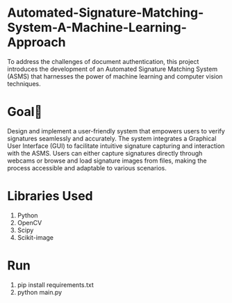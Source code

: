 # Automated-Signature-Matching-System-A-Machine-Learning-Approach
To address the challenges of document authentication, this project introduces the development of an Automated Signature Matching System (ASMS) that harnesses the power of machine learning and computer vision techniques. 

# Goal🎯
Design and implement a user-friendly system that empowers users to verify signatures seamlessly and accurately. 
The system integrates a Graphical User Interface (GUI) to facilitate intuitive signature capturing and interaction with the ASMS. 
Users can either capture signatures directly through webcams or browse and load signature images from files, making the process accessible and adaptable to various scenarios.

# Libraries Used
1. Python
2. OpenCV
3. Scipy
4. Scikit-image

# Run 
1. pip install requirements.txt
2. python main.py


